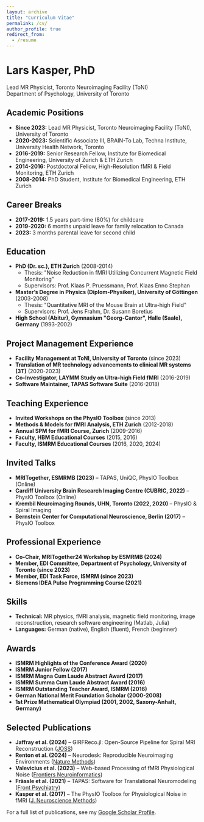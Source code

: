 ```yaml
---
layout: archive
title: "Curriculum Vitae"
permalink: /cv/
author_profile: true
redirect_from:
  - /resume
---
```


# Lars Kasper, PhD  
Lead MR Physicist, Toronto Neuroimaging Facility (ToNI)  
Department of Psychology, University of Toronto  


## Academic Positions  
- **Since 2023:** Lead MR Physicist, Toronto Neuroimaging Facility (ToNI), University of Toronto  
- **2020-2023:** Scientific Associate III, BRAIN-To Lab, Techna Institute, University Health Network, Toronto  
- **2016-2019:** Senior Research Fellow, Institute for Biomedical Engineering, University of Zurich & ETH Zurich  
- **2014-2016:** Postdoctoral Fellow, High-Resolution fMRI & Field Monitoring, ETH Zurich  
- **2008-2014:** PhD Student, Institute for Biomedical Engineering, ETH Zurich  

## Career Breaks  
- **2017-2019:** 1.5 years part-time (80%) for childcare  
- **2019-2020:** 6 months unpaid leave for family relocation to Canada  
- **2023:** 3 months parental leave for second child  

## Education  
- **PhD (Dr. sc.), ETH Zurich** (2008-2014)  
  - Thesis: "Noise Reduction in fMRI Utilizing Concurrent Magnetic Field Monitoring"  
  - Supervisors: Prof. Klaas P. Pruessmann, Prof. Klaas Enno Stephan  
- **Master’s Degree in Physics (Diplom-Physiker), University of Göttingen** (2003-2008)  
  - Thesis: "Quantitative MRI of the Mouse Brain at Ultra-high Field"  
  - Supervisors: Prof. Jens Frahm, Dr. Susann Boretius  
- **High School (Abitur), Gymnasium "Georg-Cantor", Halle (Saale), Germany** (1993-2002)  

## Project Management Experience  
- **Facility Management at ToNI, University of Toronto** (since 2023)  
- **Translation of MR technology advancements to clinical MR systems (3T)** (2020-2023)  
- **Co-Investigator, LAYMM Study on Ultra-high Field fMRI** (2016-2019)  
- **Software Maintainer, TAPAS Software Suite** (2016-2018)  

## Teaching Experience  
- **Invited Workshops on the PhysIO Toolbox** (since 2013)  
- **Methods & Models for fMRI Analysis, ETH Zurich** (2012-2018)  
- **Annual SPM for fMRI Course, Zurich** (2009-2016)  
- **Faculty, HBM Educational Courses** (2015, 2016)  
- **Faculty, ISMRM Educational Courses** (2016, 2020, 2024)  

<!-- ## Supervision of Students  
| Type  | Institution  | Number of Students  |
|-------|-------------|--------------------|
| Master's Students | ETH Zurich  | 3 |
| PhD Students  | ETH Zurich  | 1 |
| Master's Students | Techna Institute, UHN, Toronto | 1 |
| PhD Students  | Techna Institute, UHN, Toronto | 1 | -->

## Invited Talks  
- **MRITogether, ESMRMB (2023)** – TAPAS, UniQC, PhysIO Toolbox (Online)  
- **Cardiff University Brain Research Imaging Centre (CUBRIC, 2022)** – PhysIO Toolbox (Online)  
- **Krembil Neuroimaging Rounds, UHN, Toronto (2022, 2020)** – PhysIO & Spiral Imaging  
- **Bernstein Center for Computational Neuroscience, Berlin (2017)** – PhysIO Toolbox  

## Professional Experience  
- **Co-Chair, MRITogether24 Workshop by ESMRMB (2024)**  
- **Member, EDI Committee, Department of Psychology, University of Toronto (since 2023)**  
- **Member, EDI Task Force, ISMRM (since 2023)**  
- **Siemens IDEA Pulse Programming Course (2021)**  

## Skills  
- **Technical:** MR physics, fMRI analysis, magnetic field monitoring, image reconstruction, research software engineering (Matlab, Julia)  
- **Languages:** German (native), English (fluent), French (beginner)  

## Awards  
- **ISMRM Highlights of the Conference Award (2020)**  
- **ISMRM Junior Fellow (2017)**  
- **ISMRM Magna Cum Laude Abstract Award (2017)**  
- **ISMRM Summa Cum Laude Abstract Award (2016)**  
- **ISMRM Outstanding Teacher Award, ISMRM (2016)**  
- **German National Merit Foundation Scholar (2000-2008)**  
- **1st Prize Mathematical Olympiad (2001, 2002, Saxony-Anhalt, Germany)**  

## Selected Publications  
- **Jaffray et al. (2024)** – GIRFReco.jl: Open-Source Pipeline for Spiral MRI Reconstruction ([JOSS](https://doi.org/10.21105/joss.05877))  
- **Renton et al. (2024)** – Neurodesk: Reproducible Neuroimaging Environments ([Nature Methods](https://doi.org/10.1038/s41592-023-02145-x))  
- **Valevicius et al. (2023)** – Web-based Processing of fMRI Physiological Noise ([Frontiers Neuroinformatics](https://doi.org/10.3389/fninf.2023.1251023))  
- **Frässle et al. (2021)** – TAPAS: Software for Translational Neuromodeling ([Front Psychiatry](https://doi.org/10.3389/fpsyt.2021.680811))  
- **Kasper et al. (2017)** – The PhysIO Toolbox for Physiological Noise in fMRI ([J. Neuroscience Methods](https://doi.org/10.1016/j.jneumeth.2016.10.019))  

For a full list of publications, see my [Google Scholar Profile](https://scholar.google.com/citations?user=PL1XGecAAAAJ).


